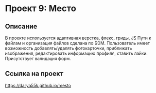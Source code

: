 # Проект 9: Место

## Описание
В проекте используется адаптивная верстка, флекс, гриды, JS
Пути к файлам и организация файлов сделана по БЭМ.
Пользователь имеет возможность добавлять/удалять фотокарточки, приближать изображения, редактировать информацию профиля, ставить лайки.
Присутствует валидация форм.

## Ссылка на проект
https://darya55k.github.io/mesto
